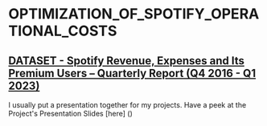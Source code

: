 # OPTIMIZATION_OF_SPOTIFY_OPERATIONAL_COSTS

## [DATASET - Spotify Revenue, Expenses and Its Premium Users – Quarterly Report (Q4 2016 - Q1 2023)](https://github.com/OmoniyiTemie/OPTIMIZATION_OF_SPOTIFY_OPERATIONAL_COSTS/blob/main/DATASET/Spotify%20Quarterly.csv)















I usually put a presentation together for my projects. Have a peek at the Project's Presentation Slides [here] ()

























